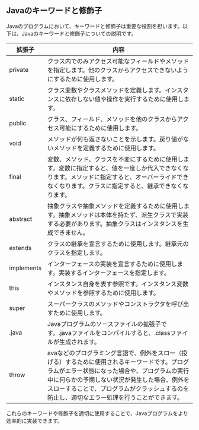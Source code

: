 ## Javaのキーワードと修飾子
Javaのプログラムにおいて、キーワードと修飾子は重要な役割を担います。以下は、Javaのキーワードと修飾子についての説明です。

| 拡張子 | 内容         |
|---|------------|
| private  | クラス内でのみアクセス可能なフィールドやメソッドを指定します。他のクラスからアクセスできないようにするために使用します。 |
|static| クラス変数やクラスメソッドを定義します。インスタンスに依存しない値や操作を実行するために使用します。|
|public|  クラス、フィールド、メソッドを他のクラスからアクセス可能にするために使用します。|
|void| メソッドが何も返さないことを示します。戻り値がないメソッドを定義するために使用します。|
|final| 変数、メソッド、クラスを不変にするために使用します。変数に指定すると、値を一度しか代入できなくなります。メソッドに指定すると、オーバーライドできなくなります。クラスに指定すると、継承できなくなります。|
|abstract| 抽象クラスや抽象メソッドを定義するために使用します。抽象メソッドは本体を持たず、派生クラスで実装する必要があります。抽象クラスはインスタンスを生成できません。|
|extends| クラスの継承を宣言するために使用します。継承元のクラスを指定します。|
|implements| インターフェースの実装を宣言するために使用します。実装するインターフェースを指定します。|
|this| インスタンス自身を表す参照です。インスタンス変数やメソッドを参照するために使用します。|
|super| スーパークラスのメソッドやコンストラクタを呼び出すために使用します。|
|.java| Javaプログラムのソースファイルの拡張子です。.javaファイルをコンパイルすると、.classファイルが生成されます。|
|throw|avaなどのプログラミング言語で、例外をスロー（投げる）するために使用されるキーワードです。プログラムがエラー状態になった場合や、プログラムの実行中に何らかの予期しない状況が発生した場合、例外をスローすることで、プログラムがクラッシュするのを防止し、適切なエラー処理を行うことができます。|
これらのキーワードや修飾子を適切に使用することで、Javaプログラムをより効率的に実装できます。